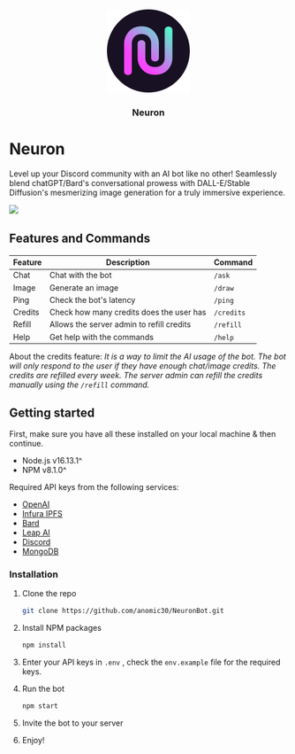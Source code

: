 <p align="center">
   <br/>
   <a href="https://neuronbot.pages.dev/">
   <img width="150px" src="./public/neuron.png" />
   </a>
   <h3 align="center">Neuron</h3>
   <p align="center"></p>
</p>


# Neuron

Level up your Discord community with an AI bot like no other! Seamlessly blend chatGPT/Bard's conversational prowess with DALL-E/Stable Diffusion's mesmerizing image generation for a truly immersive experience.

<!-- create a  button to invite the bot to your server -->
<a href="https://discord.com/api/oauth2/authorize?client_id=1073986118892146799&permissions=2147683392&scope=bot%20applications.commands"><img src="https://img.shields.io/badge/Invite%20the%20bot%20to%20your%20server-7289DA?style=for-the-badge&logo=discord&logoColor=white" /></a>

## Features and Commands

| Feature | Description | Command |
| --- | --- | --- |
| Chat | Chat with the bot | `/ask` |
| Image | Generate an image | `/draw` |
| Ping | Check the bot's latency | `/ping` |
| Credits | Check how many credits does the user has | `/credits` |
| Refill | Allows the server admin to refill credits | `/refill` |
| Help | Get help with the commands | `/help` |

About the credits feature:  *It is a way to limit the AI usage of the bot. The bot will only respond to the user if they have enough chat/image credits. The credits are refilled every week. The server admin can refill the credits manually using the `/refill` command.*

## Getting started

First, make sure you have all these installed on your local machine & then continue.

* Node.js v16.13.1^
* NPM v8.1.0^

Required API keys from the following services:

* [OpenAI](https://beta.openai.com/) 
* [Infura IPFS](https://infura.io/)
* [Bard](https://makersuite.google.com/app/home)
* [Leap AI](https://tryleap.ai/)
* [Discord](https://discord.com/developers/applications)
* [MongoDB](https://www.mongodb.com/)

### Installation

1. Clone the repo
   ```sh
   git clone https://github.com/anomic30/NeuronBot.git
    ```
2. Install NPM packages
    ```sh
    npm install
    ```
3. Enter your API keys in `.env` , check the `env.example` file for the required keys. 
   
4. Run the bot
    ```sh
    npm start
    ```
5. Invite the bot to your server
6. Enjoy!